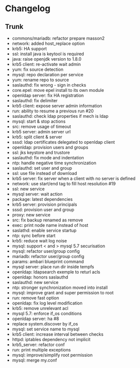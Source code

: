 
# Changelog

## Trunk

* commons/mariadb: refactor prepare masson2
* network: added host_replace option
* krb5: HA support
* ssl: install java is keytool is required
* java: raise openjdk version to 1.8.0
* krb5 client: re-activate wait admin
* yum: fix source detection
* mysql: repo declaration per service
* yum: rename repo to source
* saslauthd: fix wrong - sign in checks
* core.epel: move epel install to its own module
* openldap server: fix HA registration
* saslauthd: fix delimiter
* krb5 client: expose server admin information
* run: ability to resume a previous run #20
* saslauthd: check ldap properties if mech is ldap
* mysql: start & stop actions
* src: remove usage of timeout
* krb5 server: admin server url
* krb5: split client & server
* sssd: ldap certificates delegated to openldap client
* openldap: provision users and groups
* ssl: jks keystore and trustore
* saslauthd: fix mode and indentation
* ntp: handle negative time synchronization
* saslauthd: set user and group
* ssl: use file instead of download
* krb5 server: fix server when a client with no server is defined
* network: use start/end tag to fill host resolution #19
* ssl: new service
* mysql server: wait action
* package: latest dependencies
* krb5 server: provision principals
* sssd: provision user and group
* proxy: new service
* src: fix backup renamed as remove
* exec: print node name instead of host
* saslathd: enable service startup
* ntp: sync before start
* krb5: reduce wait log noise
* mysql: support < and > mysql 5.7 securisation
* mysql: refactor user/group config
* mariadb: refactor user/group config
* params: ambari blueprint command
* mysql server: place run dir inside tempfs
* openldap: ldapsearch exemple to returl acls
* openldap: honors saslauthd
* saslauthd: new service
* ntp: stronger synchronization moved into install
* mysql: improve grant and super permission to root
* run: remove fast option
* openldap: fix log level modification
* krb5: remove unrelevant acl
* mysql 5.7: enforce if_os conditions
* openldap server: ha #8
* replace system.discover by if_os
* mysql: set service name to mysql
* krb5 client: increase interval between checks
* httpd: iptables dependency not implicit
* krb5_server: refactor conf
* run: print multiple exceptions
* mysql: improve/simplify root permission
* mysql: merge my.conf
